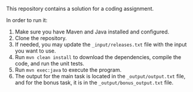 This repository contains a solution for a coding assignment.

In order to run it:

1. Make sure you have Maven and Java installed and configured.
2. Clone the repository.
3. If needed, you may update the `_input/releases.txt` file with the input you want to use.
4. Run `mvn clean install` to download the dependencies, compile the code, and run the unit tests.
5. Run `mvn exec:java` to execute the program.
6. The output for the main task is located in the `_output/output.txt` file, and for the bonus task, it is in the `_output/bonus_output.txt` file.